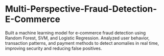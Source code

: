 # Multi-Perspective-Fraud-Detection-E-Commerce
Built a machine learning model for e-commerce fraud detection using Random Forest, SVM, and Logistic Regression. Analyzed user behavior, transaction patterns, and payment methods to detect anomalies in real time, improving security and reducing false positives.
